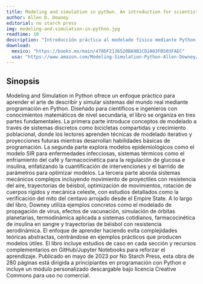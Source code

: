 ```yaml
---
title: Modeling and simulation in python. An introduction for scientist an engineers
author: Allen D. Downey
editorial: no starch press 
img: modeling-and-simulation-in-python.jpg
readtime: 10
description: "Introducción práctica al modelado físico mediante Python que enseña a analizar escenarios del mundo real como crecimiento poblacional, enfermedades infecciosas, mecánica celeste y más. Ideal para principiantes con conocimientos básicos de matemáticas."
download: 
  mexico: "https://books.ms/main/478DF2136520BA9B1CD2A03FB503FAEC"
  usa: "https://www.amazon.com/Modeling-Simulation-Python-Allen-Downey/dp/1718502168"
---
```


## Sinopsis

Modeling and Simulation in Python ofrece un enfoque práctico para aprender el arte de describir y simular sistemas del mundo real mediante programación en Python. Diseñado para científicos e ingenieros con conocimientos matemáticos de nivel secundaria, el libro se organiza en tres partes fundamentales. La primera parte introduce conceptos de modelado a través de sistemas discretos como bicicletas compartidas y crecimiento poblacional, donde los lectores aprenden técnicas de modelado iterativo y proyecciones futuras mientras desarrollan habilidades básicas de programación. La segunda parte explora modelos epidemiológicos como el modelo SIR para enfermedades infecciosas, sistemas térmicos como el enfriamiento del café y farmacocinética para la regulación de glucosa e insulina, enfatizando la cuantificación de intervenciones y el barrido de parámetros para optimizar modelos. La tercera parte aborda sistemas mecánicos complejos incluyendo movimiento de proyectiles con resistencia del aire, trayectorias de béisbol, optimización de movimientos, rotación de cuerpos rígidos y mecánica celeste, con estudios detallados como la verificación del mito del centavo arrojado desde el Empire State. A lo largo del libro, Downey utiliza ejemplos concretos como el modelado de propagación de virus, efectos de vacunación, simulación de órbitas planetarias, termodinámica aplicada a sistemas cotidianos, farmacocinética de insulina en sangre y trayectorias de béisbol con resistencia aerodinámica. El enfoque de aprender haciendo evita complejidades teóricas abstractas, centrándose en ejemplos prácticos que producen modelos útiles. El libro incluye estudios de caso en cada sección y recursos complementarios en GitHub/Jupyter Notebooks para reforzar el aprendizaje. Publicado en mayo de 2023 por No Starch Press, esta obra de 280 páginas está dirigida a principiantes en programación con Python e incluye un módulo personalizado descargable bajo licencia Creative Commons para uso no comercial.